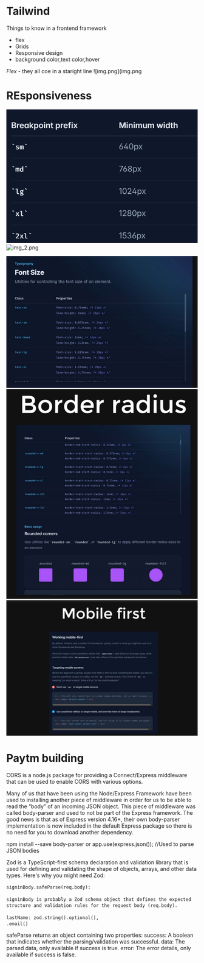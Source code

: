 # Tailwind 
Things to know in  a frontend framework
* flex
* Grids
* Responsive design
* background color,text color,hover


_Flex_ - they all coe in  a staright line
![img.png](img.png


# REsponsiveness
![img_1.png](img_1.png)
![img_2.png](img_2.png)

![img_3.png](img_3.png)
![img_4.png](img_4.png)
![img_5.png](img_5.png)


# Paytm building
CORS is a node.js package for providing a Connect/Express middleware that can be used to enable CORS with various options.

Many of us that have been using the Node/Express Framework have been used to installing another piece of middleware in order for us to be able to read the “body” of an incoming JSON object. This piece of middleware was called body-parser and used to not be part of the Express framework. The good news is that as of Express version 4.16+, their own body-parser implementation is now included in the default Express package so there is no need for you to download another dependency.

npm install --save body-parser or app.use(express.json()); //Used to parse JSON bodies

Zod is a TypeScript-first schema declaration and validation library that is used for defining and validating the shape of objects, arrays, and other data types. Here's why you might need Zod:
```angular2html
signinBody.safeParse(req.body):

signinBody is probably a Zod schema object that defines the expected structure and validation rules for the request body (req.body).

lastName: zod.string().optional(),
.email()
```


safeParse returns an object containing two properties:
success: A boolean that indicates whether the parsing/validation was successful.
data: The parsed data, only available if success is true.
error: The error details, only available if success is false.
